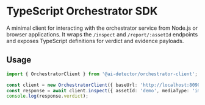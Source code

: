 # TypeScript Orchestrator SDK

A minimal client for interacting with the orchestrator service from Node.js or
browser applications. It wraps the `/inspect` and `/report/:assetId` endpoints
and exposes TypeScript definitions for verdict and evidence payloads.

## Usage

```ts
import { OrchestratorClient } from '@ai-detector/orchestrator-client';

const client = new OrchestratorClient({ baseUrl: 'http://localhost:8090' });
const response = await client.inspect({ assetId: 'demo', mediaType: 'image' });
console.log(response.verdict);
```
